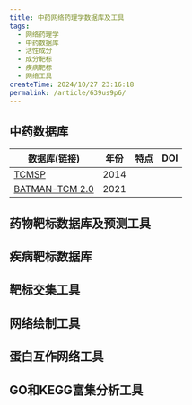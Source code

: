 ```yaml
---
title: 中药网络药理学数据库及工具
tags:
  - 网络药理学
  - 中药数据库
  - 活性成分
  - 成分靶标
  - 疾病靶标
  - 网络工具
createTime: 2024/10/27 23:16:18
permalink: /article/639us9p6/
---
```


## 中药数据库

| 数据库(链接)        | 年份           | 特点  |DOI|
| ------------- |:-------------:| -----:|------|
|[TCMSP]()|2014|||
|[BATMAN-TCM 2.0]()|2021|||

## 药物靶标数据库及预测工具

## 疾病靶标数据库

## 靶标交集工具

## 网络绘制工具

## 蛋白互作网络工具

## GO和KEGG富集分析工具
